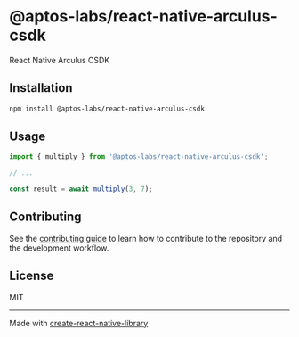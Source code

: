 # @aptos-labs/react-native-arculus-csdk

React Native Arculus CSDK

## Installation

```sh
npm install @aptos-labs/react-native-arculus-csdk
```

## Usage


```js
import { multiply } from '@aptos-labs/react-native-arculus-csdk';

// ...

const result = await multiply(3, 7);
```


## Contributing

See the [contributing guide](CONTRIBUTING.md) to learn how to contribute to the repository and the development workflow.

## License

MIT

---

Made with [create-react-native-library](https://github.com/callstack/react-native-builder-bob)
